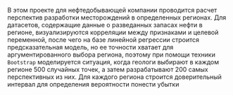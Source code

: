 В этом проекте для нефтедобывающей компании проводится расчет перспектив разработки месторождений в определенных регионах. Для датасетов, содержащие данные о разведанных запасах нефти в регионе, визуализируются корреляции между признаками и целевой переменной, после чего на базе линейной регрессии строится предсказательная модель, но ее точности хватает для аргументированного выбора региона, поэтому при помощи техники `Bootstrap` моделируется ситуация, когда геологи выбирают в каждом регионе 500 случайных точек, а затем разрабатывают 200 самых перспективных из них. Для каждого региона строится доверительный интервал для определения вероятности понести убытки
